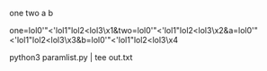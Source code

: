 one
two
a
b

one=lol0'"<'lol1"lol2<lol3\x1&two=lol0'"<'lol1"lol2<lol3\x2&a=lol0'"<'lol1"lol2<lol3\x3&b=lol0'"<'lol1"lol2<lol3\x4

python3 paramlist.py | tee out.txt

